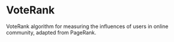 # VoteRank
VoteRank algorithm for measuring the influences of users in online community, adapted from PageRank.
